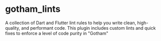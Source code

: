 # gotham_lints
A collection of Dart and Flutter lint rules to help you write clean, high-quality, and performant code. This plugin includes custom lints and quick fixes to enforce a level of code purity in "Gotham"

